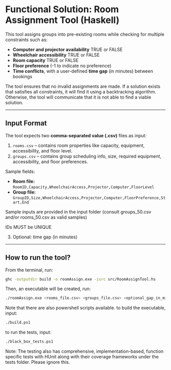 # Functional Solution: Room Assignment Tool (Haskell)

This tool assigns groups into pre-existing rooms while checking for multiple constraints such as:

- **Computer and projector availability**    TRUE or FALSE
- **Wheelchair accessibility**               TRUE or FALSE
- **Room capacity**                          TRUE or FALSE
- **Floor preference**                       (-1 to indicate no preference)
- **Time conflicts**, with a user-defined **time gap** (in minutes) between bookings

The tool ensures that no invalid assignments are made. If a solution exists that satisfies all constraints, it will find it using a backtracking algorithm.  
Otherwise, the tool will communicate that it is not able to find a viable solution.

---

## Input Format

The tool expects two **comma-separated value (.csv)** files as input:

1. `rooms.csv` – contains room properties like capacity, equipment, accessibility, and floor level.  
2. `groups.csv` – contains group scheduling info, size, required equipment, accessibility, and floor preferences.

Sample fields:
- **Room file:** `RoomID,Capacity,WheelchairAccess,Projector,Computer,FloorLevel`  
- **Group file:** `GroupID,Size,WheelchairAccess,Projector,Computer,FloorPreference,Start,End`  

Sample inputs are provided in the input folder (consult groups_50.csv and/or rooms_50.csv as valid samples)

IDs MUST be UNIQUE

3. Optional: time gap (in minutes)

---

## How to run the tool?

From the terminal, run:

```bash
ghc -outputdir build -o roomAssign.exe -isrc src/RoomAssignTool.hs
```
Then, an executable will be created, run:
```bash
./roomAssign.exe <rooms_file.csv> <groups_file.csv> <optional_gap_in_minutes>
```

Note that there are also powershell scripts available.
to build the executable, input:
```bash
./build.ps1
```
to run the tests, input:
```bash
./black_box_tests.ps1
```

Note: The testing also has comprehensive, implementation-based, function specific tests with HUnit along with their coverage frameworks under the tests folder. Please ignore this.
